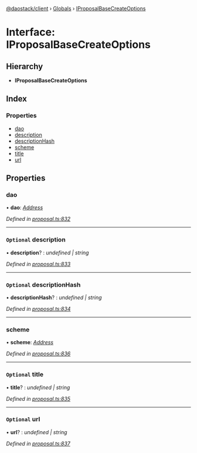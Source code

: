 [@daostack/client](../README.md) › [Globals](../globals.md) › [IProposalBaseCreateOptions](iproposalbasecreateoptions.md)

# Interface: IProposalBaseCreateOptions

## Hierarchy

* **IProposalBaseCreateOptions**

## Index

### Properties

* [dao](iproposalbasecreateoptions.md#dao)
* [description](iproposalbasecreateoptions.md#optional-description)
* [descriptionHash](iproposalbasecreateoptions.md#optional-descriptionhash)
* [scheme](iproposalbasecreateoptions.md#scheme)
* [title](iproposalbasecreateoptions.md#optional-title)
* [url](iproposalbasecreateoptions.md#optional-url)

## Properties

###  dao

• **dao**: *[Address](../globals.md#address)*

*Defined in [proposal.ts:832](https://github.com/daostack/client/blob/a635c74/src/proposal.ts#L832)*

___

### `Optional` description

• **description**? : *undefined | string*

*Defined in [proposal.ts:833](https://github.com/daostack/client/blob/a635c74/src/proposal.ts#L833)*

___

### `Optional` descriptionHash

• **descriptionHash**? : *undefined | string*

*Defined in [proposal.ts:834](https://github.com/daostack/client/blob/a635c74/src/proposal.ts#L834)*

___

###  scheme

• **scheme**: *[Address](../globals.md#address)*

*Defined in [proposal.ts:836](https://github.com/daostack/client/blob/a635c74/src/proposal.ts#L836)*

___

### `Optional` title

• **title**? : *undefined | string*

*Defined in [proposal.ts:835](https://github.com/daostack/client/blob/a635c74/src/proposal.ts#L835)*

___

### `Optional` url

• **url**? : *undefined | string*

*Defined in [proposal.ts:837](https://github.com/daostack/client/blob/a635c74/src/proposal.ts#L837)*
